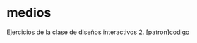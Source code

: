 # medios
Ejercicios de la clase de diseños interactivos
2. [patron][codigo](https://github.com/GRB10/medios/blob/master/patron/patron.js)
